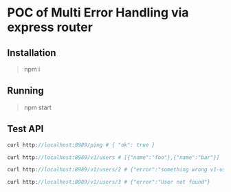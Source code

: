 # POC of Multi Error Handling via express router

## Installation
> npm i

## Running

> npm start

## Test API

```js
curl http://localhost:8989/ping # { "ok": true }

curl http://localhost:8989/v1/users # [{"name":"foo"},{"name":"bar"}]

curl http://localhost:8989/v1/users/2 # {"error":"something wrong v1-users: User inactive"}

curl http://localhost:8989/v1/users/3 # {"error":"User not found"}

```


